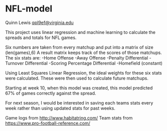 # NFL-model

Quinn Lewis
qpl9ef@virginia.edu

This project uses linear regression and machine learning to calculate the spreads and totals for NFL games. 

Six numbers are taken from every matchup and put into a matrix of size (len(games),6) A result matrix keeps track of the scores of those matchups. The six stats are:
-Home Offense
-Away Offense
-Penalty Differential
-Turnover Differential
-Scoring Percentage Differential
-Homefield (constant)

Using Least Squares Linear Regression, the ideal weights for these six stats were calculated. These were then used to calculate future matchups. 

Starting at week 10, when this model was created, this model predicted 67% of games correctly against the spread. 

For next season, I would be interested in saving each teams stats every week rather than using updated stats for past weeks. 

Game logs from http://www.habitatring.com/
Team stats from https://www.pro-football-reference.com/

